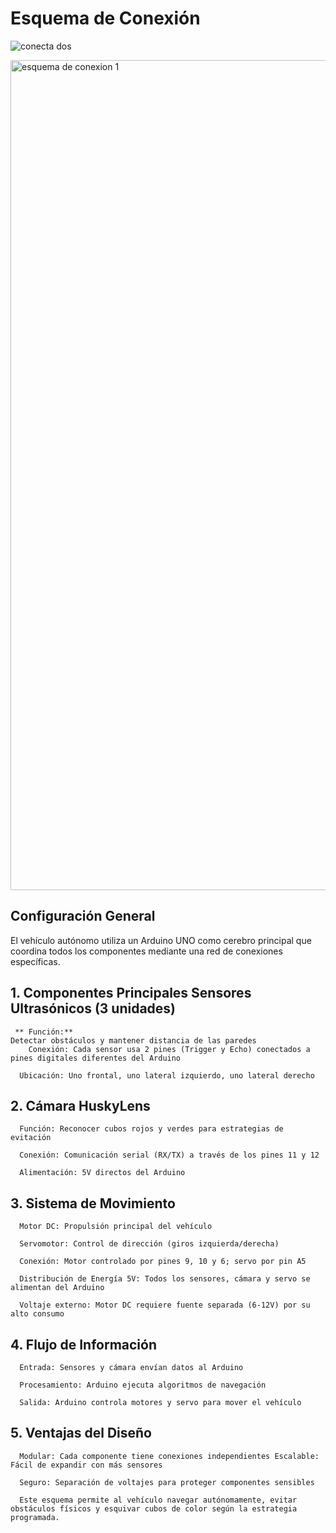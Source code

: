 # Esquema de Conexión 

![conecta dos](https://github.com/user-attachments/assets/a81423cb-8033-4be3-9376-d894c0f75370)



<img width="1328" height="1328" alt="esquema de conexion 1" src="https://github.com/user-attachments/assets/b7072fe8-dd61-42a7-b739-e14dcd0b8db1" />

## Configuración General 

El vehículo autónomo utiliza un Arduino UNO como cerebro principal que coordina todos los componentes mediante una red de conexiones específicas. 

## 1.	Componentes Principales Sensores Ultrasónicos (3 unidades) 
     ** Función:**  
	Detectar obstáculos y mantener distancia de las paredes 
      	Conexión: Cada sensor usa 2 pines (Trigger y Echo) conectados a pines digitales diferentes del Arduino 

      Ubicación: Uno frontal, uno lateral izquierdo, uno lateral derecho 

## 2.	Cámara HuskyLens 

      Función: Reconocer cubos rojos y verdes para estrategias de evitación 

      Conexión: Comunicación serial (RX/TX) a través de los pines 11 y 12 

      Alimentación: 5V directos del Arduino 

## 3.	Sistema de Movimiento 

      Motor DC: Propulsión principal del vehículo

      Servomotor: Control de dirección (giros izquierda/derecha) 

      Conexión: Motor controlado por pines 9, 10 y 6; servo por pin A5 

      Distribución de Energía 5V: Todos los sensores, cámara y servo se alimentan del Arduino 

      Voltaje externo: Motor DC requiere fuente separada (6-12V) por su alto consumo

## 4.	 Flujo de Información 

      Entrada: Sensores y cámara envían datos al Arduino 

      Procesamiento: Arduino ejecuta algoritmos de navegación 

      Salida: Arduino controla motores y servo para mover el vehículo 

## 5.	Ventajas del Diseño 

      Modular: Cada componente tiene conexiones independientes Escalable: Fácil de expandir con más sensores 

      Seguro: Separación de voltajes para proteger componentes sensibles 

      Este esquema permite al vehículo navegar autónomamente, evitar obstáculos físicos y esquivar cubos de color según la estrategia programada.
